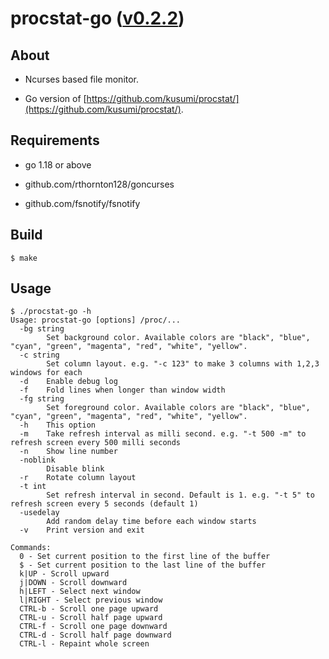 procstat-go ([v0.2.2](https://github.com/kusumi/procstat-go/releases/tag/v0.2.2))
========

## About

+ Ncurses based file monitor.

+ Go version of [https://github.com/kusumi/procstat/](https://github.com/kusumi/procstat/).

## Requirements

+ go 1.18 or above

+ github.com/rthornton128/goncurses

+ github.com/fsnotify/fsnotify

## Build

    $ make

## Usage

    $ ./procstat-go -h
    Usage: procstat-go [options] /proc/...
      -bg string
            Set background color. Available colors are "black", "blue", "cyan", "green", "magenta", "red", "white", "yellow".
      -c string
            Set column layout. e.g. "-c 123" to make 3 columns with 1,2,3 windows for each
      -d    Enable debug log
      -f    Fold lines when longer than window width
      -fg string
            Set foreground color. Available colors are "black", "blue", "cyan", "green", "magenta", "red", "white", "yellow".
      -h    This option
      -m    Take refresh interval as milli second. e.g. "-t 500 -m" to refresh screen every 500 milli seconds
      -n    Show line number
      -noblink
            Disable blink
      -r    Rotate column layout
      -t int
            Set refresh interval in second. Default is 1. e.g. "-t 5" to refresh screen every 5 seconds (default 1)
      -usedelay
            Add random delay time before each window starts
      -v    Print version and exit
    
    Commands:
      0 - Set current position to the first line of the buffer
      $ - Set current position to the last line of the buffer
      k|UP - Scroll upward
      j|DOWN - Scroll downward
      h|LEFT - Select next window
      l|RIGHT - Select previous window
      CTRL-b - Scroll one page upward
      CTRL-u - Scroll half page upward
      CTRL-f - Scroll one page downward
      CTRL-d - Scroll half page downward
      CTRL-l - Repaint whole screen
